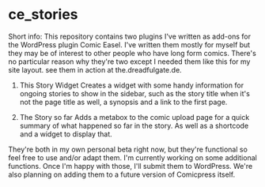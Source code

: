 # ce_stories

Short info: This repository contains two plugins I've written as add-ons for the WordPress plugin Comic Easel. 
I've written them mostly for myself but they may be of interest to other people who have long form comics. There's no particular reason why they're two except I needed them like this for my site layout. see them in action at the.dreadfulgate.de.

1. This Story Widget
Creates a widget with some handy information for ongoing stories to show in the sidebar, such as the story title when it's not the page title as well, a synopsis and a link to the first page.

2. The Story so far
Adds a metabox to the comic upload page for a quick summary of what happened so far in the story. As well as a shortcode and a widget to display that. 

They're both in my own personal beta right now, but they're functional so feel free to use and/or adapt them. I'm currently working on some additional functions. Once I'm happy with those, I'll submit them to WordPress. We're also planning on adding them to a future version of Comicpress itself.